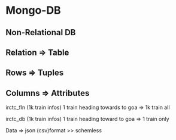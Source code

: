 # Mongo-DB

## Non-Relational DB

## Relation => Table

## Rows => Tuples

## Columns => Attributes

irctc_fln (1k train infos)
1 train heading towards to goa => 1k train all

irctc_db (1k train infos)
1 train heading toward to goa => 1 train only

Data => json (csv)format >> schemless

<!--  

router.get("/issued/by-user", (req, res) => {
  const usersWithIssuedBooks = users.filter((each) => {
    if (each.issuedBook) return each;
  });

  const issuedBooks = [];

  usersWithIssuedBooks.forEach((each) => {
    const book = books.find((book) => book.id === each.issuedBook);

    book.issuedBy = each.name;
    book.issuedDate = each.issuedDate;
    book.returnDate = each.returnDate;

    issuedBooks.push(book);
  });
  if (issuedBooks.length === 0) {
    return res
      .status(404)
      .json({ success: false, message: "No books issued yet." });
  }
  return res.status(200).json({ success: true, data: issuedBooks });
});
--!>
